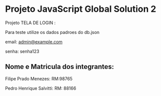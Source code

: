 # Projeto JavaScript Global Solution 2

Projeto TELA DE LOGIN :

Para teste utilize os dados padroes do db.json

email: admin@example.com

senha: senha123

## Nome e Matricula dos integrantes:
Filipe Prado Menezes: RM:98765

Pedro Henrique Salvitti: RM: 88166

